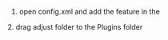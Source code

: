 1. open config.xml and add the feature in the <widget> 
<feature name="adjust">
  <param name="ios-package" value="adjust" />
</feature>
2. drag adjust folder to the Plugins folder

